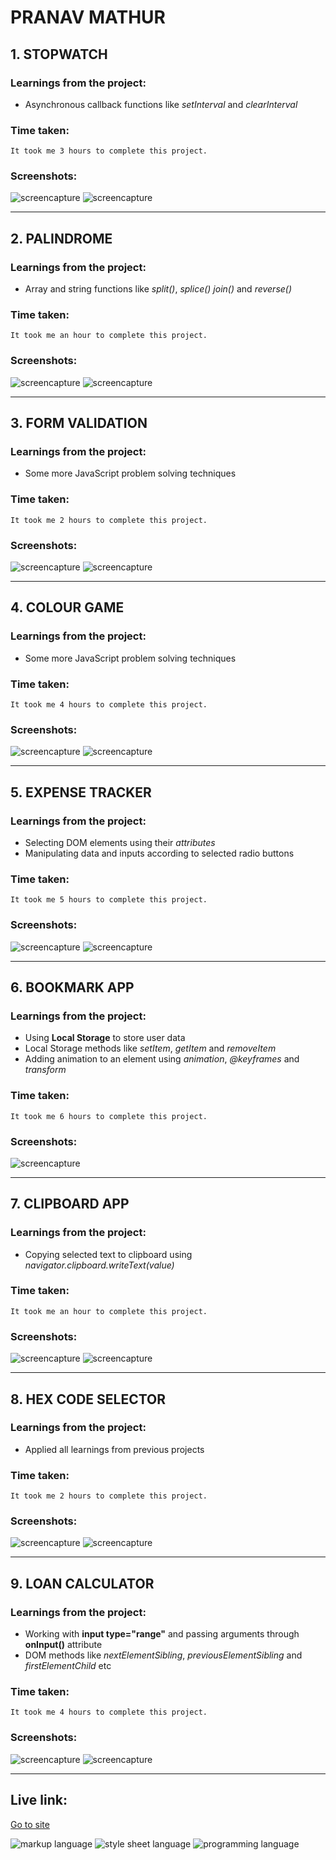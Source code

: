 # PRANAV MATHUR

## 1. STOPWATCH

### Learnings from the project:

- Asynchronous callback functions like _setInterval_ and _clearInterval_

### Time taken:

    It took me 3 hours to complete this project.

### Screenshots:

![screencapture](./images/stopwatch1.png)
![screencapture](./images/stopwatch2.png)

---

## 2. PALINDROME

### Learnings from the project:

- Array and string functions like _split()_, _splice()_ _join()_ and _reverse()_

### Time taken:

    It took me an hour to complete this project.

### Screenshots:

![screencapture](./images/palindrome2.png)
![screencapture](./images/palindrome3.png)

---

## 3. FORM VALIDATION

### Learnings from the project:

- Some more JavaScript problem solving techniques

### Time taken:

    It took me 2 hours to complete this project.

### Screenshots:

![screencapture](./images/form1.png)
![screencapture](./images/form2.png)

---

## 4. COLOUR GAME

### Learnings from the project:

- Some more JavaScript problem solving techniques

### Time taken:

    It took me 4 hours to complete this project.

### Screenshots:

![screencapture](./images/colour1.png)
![screencapture](./images/colour2.png)

---

## 5. EXPENSE TRACKER

### Learnings from the project:

- Selecting DOM elements using their _attributes_
- Manipulating data and inputs according to selected radio buttons

### Time taken:

    It took me 5 hours to complete this project.

### Screenshots:

![screencapture](./images/expense1.png)
![screencapture](./images/expense2.png)

---

## 6. BOOKMARK APP

### Learnings from the project:

- Using **Local Storage** to store user data
- Local Storage methods like _setItem_, _getItem_ and _removeItem_
- Adding animation to an element using _animation_, _@keyframes_ and _transform_

### Time taken:

    It took me 6 hours to complete this project.

### Screenshots:

![screencapture](./images/bookmark.png)

---

## 7. CLIPBOARD APP

### Learnings from the project:

- Copying selected text to clipboard using _navigator.clipboard.writeText(value)_

### Time taken:

    It took me an hour to complete this project.

### Screenshots:

![screencapture](./images/clipboard1.png)
![screencapture](./images/clipboard2.png)

---

## 8. HEX CODE SELECTOR

### Learnings from the project:

- Applied all learnings from previous projects

### Time taken:

    It took me 2 hours to complete this project.

### Screenshots:

![screencapture](./images/hex1.png)
![screencapture](./images/hex2.png)

---

## 9. LOAN CALCULATOR

### Learnings from the project:

- Working with **input type="range"** and passing arguments through **onInput()** attribute
- DOM methods like _nextElementSibling_, _previousElementSibling_ and _firstElementChild_ etc

### Time taken:

    It took me 4 hours to complete this project.

### Screenshots:

![screencapture](./images/loan1.png)
![screencapture](./images/loan2.png)

---

## Live link:

[Go to site](https://more-javascript-projects.netlify.app/)

![markup language](./images/markup-HTML-orange.svg)
![style sheet language](./images/styling-CSS-blue.svg)
![programming language](./images/programming-JavaScript-yellow.svg)
